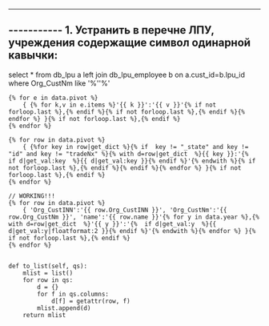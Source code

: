 ----------- 
----------- 1. Устранить в перечне ЛПУ, учреждения содержащие символ одинарной кавычки:
-----------
select * from db_lpu a
left join db_lpu_employee b on a.cust_id=b.lpu_id
where Org_CustNm like '%''%'


    {% for e in data.pivot %}
        { {% for k,v in e.items %}'{{ k }}':'{{ v }}'{% if not forloop.last %},{% endif %}{% if not forloop.last %},{% endif %}{% endfor %} }{% if not forloop.last %},{% endif %}
    {% endfor %}
    
    {% for row in data.pivot %}
        { {%for key in row|get_dict %}{% if  key != "_state" and key != "id" and key != "tradeNx" %}{% with d=row|get_dict  %}{{ key }}:'{%  if d|get_val:key  %}{{ d|get_val:key }}{% endif %}'{% endwith %}{% if not forloop.last %},{% endif %}{% endif %}{% endfor %} }{% if not forloop.last %},{% endif %}
    {% endfor %}
    
    // WORKING!!!
    {% for row in data.pivot %}
        { 'Org_CustINN':'{{ row.Org_CustINN }}', 'Org_CustNm':'{{ row.Org_CustNm }}', 'name':'{{ row.name }}'{% for y in data.year %},{% with d=row|get_dict  %}'{{ y }}':'{%  if d|get_val:y  %}{{ d|get_val:y|floatformat:2 }}{% endif %}'{% endwith %}{% endfor %} }{% if not forloop.last %},{% endif %}
    {% endfor %}        
    
    
    def to_list(self, qs):
        mlist = list()
        for row in qs:
            d = {}
            for f in qs.columns:
                d[f] = getattr(row, f)
            mlist.append(d)
        return mlist